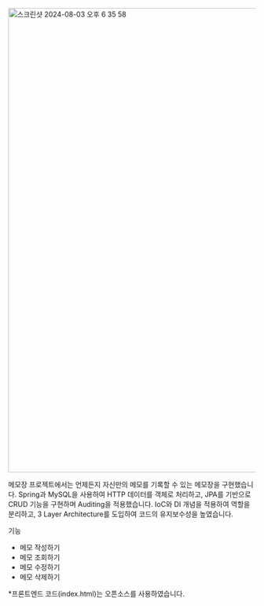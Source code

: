 <img width="944" alt="스크린샷 2024-08-03 오후 6 35 58" src="https://github.com/user-attachments/assets/706c1072-1ce4-4548-bb3d-cf8af2e8534b">

메모장 프로젝트에서는 언제든지 자신만의 메모를 기록할 수 있는 메모장을 구현했습니다. 
Spring과 MySQL을 사용하여 HTTP 데이터를 객체로 처리하고, JPA를 기반으로 CRUD 기능을 구현하며 Auditing을 적용했습니다. IoC와 DI 개념을 적용하여 역할을 분리하고, 3 Layer Architecture를 도입하여 코드의 유지보수성을 높였습니다. 

기능
- 메모 작성하기
- 메모 조회하기
- 메모 수정하기
- 메모 삭제하기

*프론트엔드 코드(index.html)는 오픈소스를 사용하였습니다.
